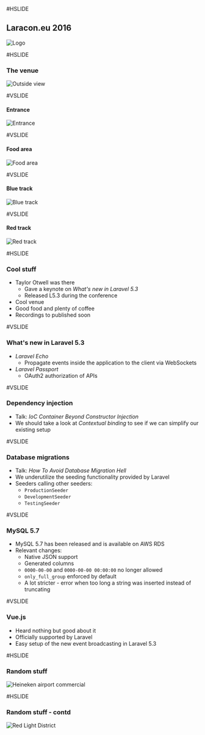 #HSLIDE

## Laracon.eu 2016

![Logo](images/laraconeu_2016.jpg)

#HSLIDE

### The venue

![Outside view](images/venue_outside.jpg)

#VSLIDE

#### Entrance

![Entrance](images/venue_entrance.jpg)


#VSLIDE

#### Food area

![Food area](images/venue_food.jpg)


#VSLIDE

#### Blue track

![Blue track](images/venue_blue.jpg)


#VSLIDE

#### Red track

![Red track](images/venue_red.jpg)



#HSLIDE

### Cool stuff

 * Taylor Otwell was there
   * Gave a keynote on _What's new in Laravel 5.3_
   * Released L5.3 during the conference <!-- .element: class="fragment" -->
 * Cool venue <!-- .element: class="fragment" -->
 * Good food and plenty of coffee <!-- .element: class="fragment" -->
 * Recordings to published soon <!-- .element: class="fragment" -->

#VSLIDE

### What's new in Laravel 5.3
 * _Laravel Echo_
   * Propagate events inside the application to the client via WebSockets
 * _Laravel Passport_
   * OAuth2 authorization of APIs

#VSLIDE

### Dependency injection

 * Talk: _IoC Container Beyond Constructor Injection_
 * We should take a look at _Contextual binding_ to see if we can simplify our existing setup

#VSLIDE

### Database migrations

 * Talk: _How To Avoid Database Migration Hell_
 * We underutilize the seeding functionality provided by Laravel
 * Seeders calling other seeders: <!-- .element: class="fragment" -->
   * `ProductionSeeder`
   * `DevelopmentSeeder`
   * `TestingSeeder`

#VSLIDE

### MySQL 5.7

 * MySQL 5.7 has been released and is available on AWS RDS
 * Relevant changes: <!-- .element: class="fragment" -->
   * Native JSON support
   * Generated columns
   * `0000-00-00` and `0000-00-00 00:00:00` no longer allowed
   * `only_full_group` enforced by default
   * A lot stricter - error when too long a string was inserted instead of truncating

#VSLIDE

### Vue.js

 * Heard nothing but good about it
 * Officially supported by Laravel
 * Easy setup of the new event broadcasting in Laravel 5.3


#HSLIDE

### Random stuff

![Heineken airport commercial](images/random_airport.jpg)

#HSLIDE

### Random stuff - contd

![Red Light District](images/random_redlight.jpg)












